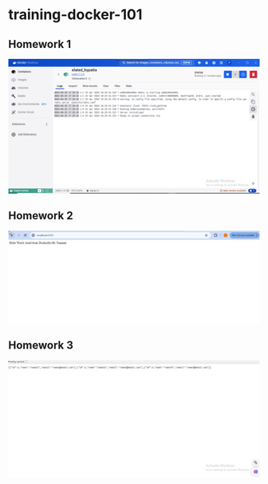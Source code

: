 # training-docker-101
## Homework 1
![alt text](image.png)

## Homework 2
![alt text](Homework2.png)

## Homework 3
![alt text](Homework3.png)
